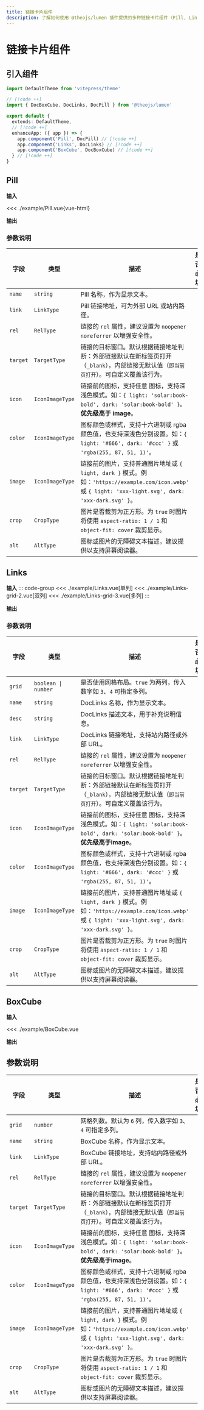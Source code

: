 ```yaml
---
title: 链接卡片组件
description: 了解如何使用 @theojs/lumen 插件提供的多种链接卡片组件（Pill, Links, BoxCube）在 VitePress 站点中创建美观且信息丰富的链接展示。本指南包含各组件的引入、使用示例和参数说明，支持 Iconify 图标和明暗模式。
---
```


# 链接卡片组件

## 引入组件

```ts [.vitepress/theme/index.ts]
import DefaultTheme from 'vitepress/theme'

// [!code ++]
import { DocBoxCube, DocLinks, DocPill } from '@theojs/lumen'

export default {
  extends: DefaultTheme,
  // [!code ++]
  enhanceApp: ({ app }) => {
    app.component('Pill', DocPill) // [!code ++]
    app.component('Links', DocLinks) // [!code ++]
    app.component('BoxCube', DocBoxCube) // [!code ++]
  } // [!code ++]
}
```

## Pill

**输入**

<<< ./example/Pill.vue{vue-html}

**输出**

<!--@include: ./example/Pill.vue-->

### 参数说明

| 字段     | 类型            | 描述                                                                                                                                                                                                                                                                 | 是否必填              |
| -------- | --------------- | -------------------------------------------------------------------------------------------------------------------------------------------------------------------------------------------------------------------------------------------------------------------- | --------------------- |
| `name`   | `string`        | Pill 名称，作为显示文本。                                                                                                                                                                                                                                            | <Badge text="必填" /> |
| `link`   | `LinkType`      | Pill 链接地址，可为外部 URL 或站内路径。                                                                                                                                                                                                                             | <Badge text="可选" /> |
| `rel`    | `RelType`       | 链接的 `rel` 属性，建议设置为 `noopener noreferrer` 以增强安全性。                                                                                                                                                                                                   | <Badge text="可选" /> |
| `target` | `TargetType`    | 链接的目标窗口。默认根据链接地址判断：外部链接默认在新标签页打开（`_blank`），内部链接无默认值（`即当前页打开`）。可自定义覆盖该行为。                                                                                                                               | <Badge text="可选" /> |
| `icon`   | `IconImageType` | 链接前的图标，支持任意 <Pill name="iconify" link="https://icon-sets.iconify.design/" icon="line-md:iconify2-static" color="#1769AA" alt="iconify icon" /> 图标，支持深浅色模式。如：`{ light: 'solar:book-bold', dark: 'solar:book-bold' }`。 **优先级高于 image**。 | <Badge text="可选" /> |
| `color`  | `IconImageType` | 图标颜色或样式，支持十六进制或 rgba 颜色值，也支持深浅色分别设置。如：`{ light: '#666', dark: '#ccc' }` 或 `'rgba(255, 87, 51, 1)'`。                                                                                                                                | <Badge text="可选" /> |
| `image`  | `IconImageType` | 链接前的图片，支持普通图片地址或 `{ light, dark }` 模式。例如：`'https://example.com/icon.webp'` 或 `{ light: 'xxx-light.svg', dark: 'xxx-dark.svg' }`。                                                                                                             | <Badge text="可选" /> |
| `crop`   | `CropType`      | 图片是否裁剪为正方形。为 `true` 时图片将使用 `aspect-ratio: 1 / 1` 和 `object-fit: cover` 裁剪显示。                                                                                                                                                                 | <Badge text="可选" /> |
| `alt`    | `AltType`       | 图标或图片的无障碍文本描述，建议提供以支持屏幕阅读器。                                                                                                                                                                                                               | <Badge text="可选" /> |

## Links

**输入**
::: code-group
<<< ./example/Links.vue[单列]
<<< ./example/Links-grid-2.vue[双列]
<<< ./example/Links-grid-3.vue[多列]
:::

**输出**

<!--@include: ./example/Links.vue-->
<!--@include: ./example/Links-grid-2.vue-->
<!--@include: ./example/Links-grid-3.vue-->

### 参数说明

| 字段     | 类型                | 描述                                                                                                                                                                                                                                                                | 是否必填              |
| -------- | ------------------- | ------------------------------------------------------------------------------------------------------------------------------------------------------------------------------------------------------------------------------------------------------------------- | --------------------- |
| `grid`   | `boolean \| number` | 是否使用网格布局。`true` 为两列，传入数字如 `3`、`4` 可指定多列。                                                                                                                                                                                                   | <Badge text="可选" /> |
| `name`   | `string`            | DocLinks 名称，作为显示文本。                                                                                                                                                                                                                                       | <Badge text="必填" /> |
| `desc`   | `string`            | DocLinks 描述文本，用于补充说明信息。                                                                                                                                                                                                                               | <Badge text="可选" /> |
| `link`   | `LinkType`          | DocLinks 链接地址，支持站内路径或外部 URL。                                                                                                                                                                                                                         | <Badge text="必填" /> |
| `rel`    | `RelType`           | 链接的 `rel` 属性，建议设置为 `noopener noreferrer` 以增强安全性。                                                                                                                                                                                                  | <Badge text="可选" /> |
| `target` | `TargetType`        | 链接的目标窗口。默认根据链接地址判断：外部链接默认在新标签页打开（`_blank`），内部链接无默认值（`即当前页打开`）。可自定义覆盖该行为。                                                                                                                              | <Badge text="可选" /> |
| `icon`   | `IconImageType`     | 链接前的图标，支持任意 <Pill name="iconify" link="https://icon-sets.iconify.design/" icon="line-md:iconify2-static" color="#1769AA" alt="iconify icon" /> 图标，支持深浅色模式。如：`{ light: 'solar:book-bold', dark: 'solar:book-bold' }`。 **优先级高于image**。 | <Badge text="可选" /> |
| `color`  | `IconImageType`     | 图标颜色或样式，支持十六进制或 rgba 颜色值，也支持深浅色分别设置。如：`{ light: '#666', dark: '#ccc' }` 或 `'rgba(255, 87, 51, 1)'`。                                                                                                                               | <Badge text="可选" /> |
| `image`  | `IconImageType`     | 链接前的图片，支持普通图片地址或 `{ light, dark }` 模式。例如：`'https://example.com/icon.webp'` 或 `{ light: 'xxx-light.svg', dark: 'xxx-dark.svg' }`。                                                                                                            | <Badge text="可选" /> |
| `crop`   | `CropType`          | 图片是否裁剪为正方形。为 `true` 时图片将使用 `aspect-ratio: 1 / 1` 和 `object-fit: cover` 裁剪显示。                                                                                                                                                                | <Badge text="可选" /> |
| `alt`    | `AltType`           | 图标或图片的无障碍文本描述，建议提供以支持屏幕阅读器。                                                                                                                                                                                                              | <Badge text="可选" /> |

## BoxCube

**输入**

<<< ./example/BoxCube.vue

**输出**

<!--@include: ./example/BoxCube.vue-->

## 参数说明

| 字段     | 类型            | 描述                                                                                                                                                                                                                                                                | 是否必填              |
| -------- | --------------- | ------------------------------------------------------------------------------------------------------------------------------------------------------------------------------------------------------------------------------------------------------------------- | --------------------- |
| `grid`   | `number`        | 网格列数。默认为 `6` 列，传入数字如 `3`、`4` 可指定多列。                                                                                                                                                                                                           | <Badge text="可选" /> |
| `name`   | `string`        | BoxCube 名称，作为显示文本。                                                                                                                                                                                                                                        | <Badge text="必填" /> |
| `link`   | `LinkType`      | BoxCube 链接地址，支持站内路径或外部 URL。                                                                                                                                                                                                                          | <Badge text="必填" /> |
| `rel`    | `RelType`       | 链接的 `rel` 属性，建议设置为 `noopener noreferrer` 以增强安全性。                                                                                                                                                                                                  | <Badge text="可选" /> |
| `target` | `TargetType`    | 链接的目标窗口。默认根据链接地址判断：外部链接默认在新标签页打开（`_blank`），内部链接无默认值（`即当前页打开`）。可自定义覆盖该行为。                                                                                                                              | <Badge text="可选" /> |
| `icon`   | `IconImageType` | 链接前的图标，支持任意 <Pill name="iconify" link="https://icon-sets.iconify.design/" icon="line-md:iconify2-static" color="#1769AA" alt="iconify icon" /> 图标，支持深浅色模式。如：`{ light: 'solar:book-bold', dark: 'solar:book-bold' }`。 **优先级高于image**。 | <Badge text="可选" /> |
| `color`  | `IconImageType` | 图标颜色或样式，支持十六进制或 rgba 颜色值，也支持深浅色分别设置。如：`{ light: '#666', dark: '#ccc' }` 或 `'rgba(255, 87, 51, 1)'`。                                                                                                                               | <Badge text="可选" /> |
| `image`  | `IconImageType` | 链接前的图片，支持普通图片地址或 `{ light, dark }` 模式。例如：`'https://example.com/icon.webp'` 或 `{ light: 'xxx-light.svg', dark: 'xxx-dark.svg' }`。                                                                                                            | <Badge text="可选" /> |
| `crop`   | `CropType`      | 图片是否裁剪为正方形。为 `true` 时图片将使用 `aspect-ratio: 1 / 1` 和 `object-fit: cover` 裁剪显示。                                                                                                                                                                | <Badge text="可选" /> |
| `alt`    | `AltType`       | 图标或图片的无障碍文本描述，建议提供以支持屏幕阅读器。                                                                                                                                                                                                              | <Badge text="可选" /> |
